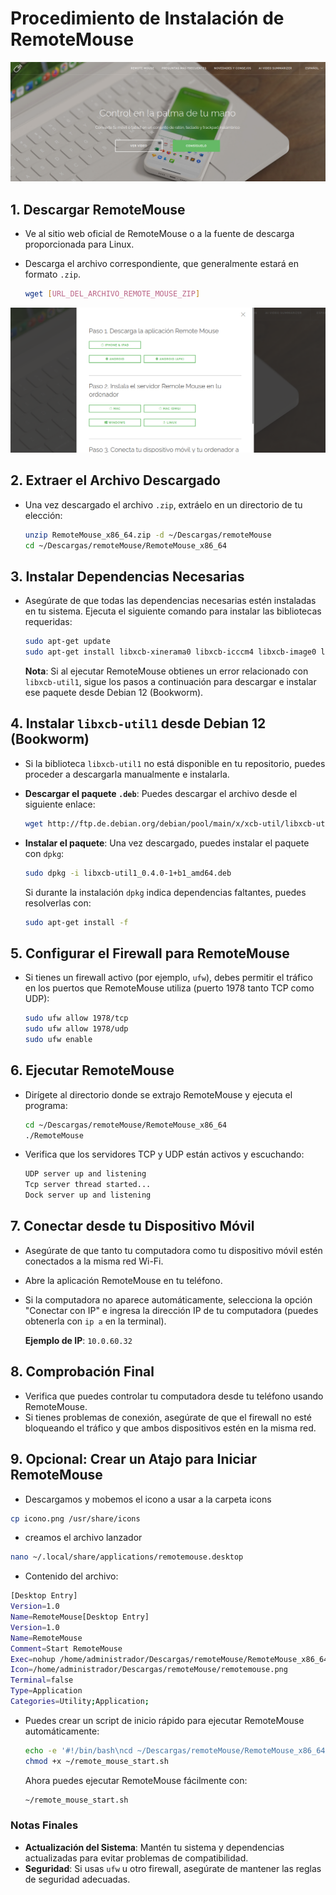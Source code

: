 # Procedimiento de Instalación de RemoteMouse

![remote mouse](./remoteMouse.png)

## 1. **Descargar RemoteMouse**

- Ve al sitio web oficial de RemoteMouse o a la fuente de descarga proporcionada para Linux.
- Descarga el archivo correspondiente, que generalmente estará en formato `.zip`.

   ```bash
   wget [URL_DEL_ARCHIVO_REMOTE_MOUSE_ZIP]
   ```

![remote mouse](./desc.png)

## 2. **Extraer el Archivo Descargado**

- Una vez descargado el archivo `.zip`, extráelo en un directorio de tu elección:

   ```bash
   unzip RemoteMouse_x86_64.zip -d ~/Descargas/remoteMouse
   cd ~/Descargas/remoteMouse/RemoteMouse_x86_64
   ```

## 3. **Instalar Dependencias Necesarias**

- Asegúrate de que todas las dependencias necesarias estén instaladas en tu sistema. Ejecuta el siguiente comando para instalar las bibliotecas requeridas:

   ```bash
   sudo apt-get update
   sudo apt-get install libxcb-xinerama0 libxcb-icccm4 libxcb-image0 libxcb-keysyms1 libxcb-render-util0 libxcb-randr0 libxcb-shm0 libxcb-sync1 libxcb-xfixes0 libxcb-xkb1 libgl1-mesa-glx libxkbcommon-x11-0 libxkbcommon0
   ```

   **Nota**: Si al ejecutar RemoteMouse obtienes un error relacionado con `libxcb-util1`, sigue los pasos a continuación para descargar e instalar ese paquete desde Debian 12 (Bookworm).

## 4. **Instalar `libxcb-util1` desde Debian 12 (Bookworm)**

- Si la biblioteca `libxcb-util1` no está disponible en tu repositorio, puedes proceder a descargarla manualmente e instalarla.

- **Descargar el paquete `.deb`**:
     Puedes descargar el archivo desde el siguiente enlace:

     ```bash
     wget http://ftp.de.debian.org/debian/pool/main/x/xcb-util/libxcb-util1_0.4.0-1+b1_amd64.deb
     ```

- **Instalar el paquete**:
     Una vez descargado, puedes instalar el paquete con `dpkg`:

     ```bash
     sudo dpkg -i libxcb-util1_0.4.0-1+b1_amd64.deb
     ```

     Si durante la instalación `dpkg` indica dependencias faltantes, puedes resolverlas con:

     ```bash
     sudo apt-get install -f
     ```

## 5. **Configurar el Firewall para RemoteMouse**

- Si tienes un firewall activo (por ejemplo, `ufw`), debes permitir el tráfico en los puertos que RemoteMouse utiliza (puerto 1978 tanto TCP como UDP):

   ```bash
   sudo ufw allow 1978/tcp
   sudo ufw allow 1978/udp
   sudo ufw enable
   ```

## 6. **Ejecutar RemoteMouse**

- Dirígete al directorio donde se extrajo RemoteMouse y ejecuta el programa:

   ```bash
   cd ~/Descargas/remoteMouse/RemoteMouse_x86_64
   ./RemoteMouse
   ```

- Verifica que los servidores TCP y UDP están activos y escuchando:

   ```bash
   UDP server up and listening
   Tcp server thread started...
   Dock server up and listening
   ```

## 7. **Conectar desde tu Dispositivo Móvil**

- Asegúrate de que tanto tu computadora como tu dispositivo móvil estén conectados a la misma red Wi-Fi.
- Abre la aplicación RemoteMouse en tu teléfono.
- Si la computadora no aparece automáticamente, selecciona la opción "Conectar con IP" e ingresa la dirección IP de tu computadora (puedes obtenerla con `ip a` en la terminal).

   **Ejemplo de IP**: `10.0.60.32`

## 8. **Comprobación Final**

- Verifica que puedes controlar tu computadora desde tu teléfono usando RemoteMouse.
- Si tienes problemas de conexión, asegúrate de que el firewall no esté bloqueando el tráfico y que ambos dispositivos estén en la misma red.

## 9. **Opcional: Crear un Atajo para Iniciar RemoteMouse**

- Descargamos y mobemos el icono a usar a la carpeta icons

```bash
cp icono.png /usr/share/icons
```

- creamos el archivo lanzador

```bash
nano ~/.local/share/applications/remotemouse.desktop

```

- Contenido del archivo:

```bash
[Desktop Entry]
Version=1.0
Name=RemoteMouse[Desktop Entry]
Version=1.0
Name=RemoteMouse
Comment=Start RemoteMouse
Exec=nohup /home/administrador/Descargas/remoteMouse/RemoteMouse_x86_64/RemoteMouse > /dev/null 2>&1 &
Icon=/home/administrador/Descargas/remoteMouse/remotemouse.png
Terminal=false
Type=Application
Categories=Utility;Application;
```

- Puedes crear un script de inicio rápido para ejecutar RemoteMouse automáticamente:

   ```bash
   echo -e '#!/bin/bash\ncd ~/Descargas/remoteMouse/RemoteMouse_x86_64 && ./RemoteMouse &' > ~/remote_mouse_start.sh
   chmod +x ~/remote_mouse_start.sh
   ```

   Ahora puedes ejecutar RemoteMouse fácilmente con:

   ```bash
   ~/remote_mouse_start.sh
   ```

### **Notas Finales**

- **Actualización del Sistema**: Mantén tu sistema y dependencias actualizadas para evitar problemas de compatibilidad.
- **Seguridad**: Si usas `ufw` u otro firewall, asegúrate de mantener las reglas de seguridad adecuadas.
